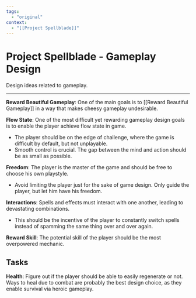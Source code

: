 ```yaml
---
tags:
  - "original"
context:
  - "[[Project Spellblade]]"
---
```


# Project Spellblade - Gameplay Design

Design ideas related to gameplay.

---

**Reward Beautiful Gameplay**: One of the main goals is to [[Reward Beautiful Gameplay]] in a way that makes cheesy gameplay undesirable.

**Flow State**: One of the most difficult yet rewarding gameplay design goals is to enable the player achieve flow state in game.

- The player should be on the edge of challenge, where the game is difficult by default, but not unplayable.
- Smooth control is crucial. The gap between the mind and action should be as small as possible.

**Freedom**: The player is the master of the game and should be free to choose his own playstyle.

- Avoid limiting the player just for the sake of game design. Only guide the player, but let him have his freedom.

**Interactions**: Spells and effects must interact with one another, leading to devastating combinations.

- This should be the incentive of the player to constantly switch spells instead of spamming the same thing over and over again.

**Reward Skill**: The potential skill of the player should be the most overpowered mechanic.

## Tasks

**Health**: Figure out if the player should be able to easily regenerate or not. Ways to heal due to combat are probably the best design choice, as they enable survival via heroic gameplay.
